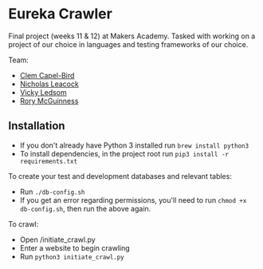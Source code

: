 # Eureka Crawler


Final project (weeks 11 & 12) at Makers Academy. Tasked with working on a project of our choice in languages and testing frameworks of our choice.

Team:
- [Clem Capel-Bird](https://github.com/ClemCB)
- [Nicholas Leacock](https://github.com/marudine)
- [Vicky Ledsom](https://github.com/ledleds)
- [Rory McGuinness](https://github.com/rorymcgit)

## Installation

- If you don't already have Python 3 installed run ``` brew install python3 ```
- To install dependencies, in the project root run ``` pip3 install -r requirements.txt ```

To create your test and development databases and relevant tables:

- Run ```./db-config.sh```
- If you get an error regarding permissions, you'll need to run ```chmod +x db-config.sh```, then run the above again.

To crawl:

- Open /initiate_crawl.py
- Enter a website to begin crawling
- Run ``` python3 initiate_crawl.py ```
